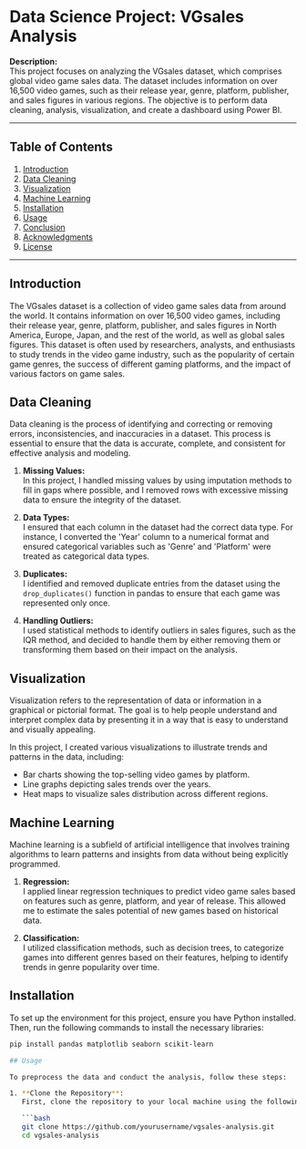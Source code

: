 # Data Science Project: VGsales Analysis

**Description:**  
This project focuses on analyzing the VGsales dataset, which comprises global video game sales data. The dataset includes information on over 16,500 video games, such as their release year, genre, platform, publisher, and sales figures in various regions. The objective is to perform data cleaning, analysis, visualization, and create a dashboard using Power BI.

---

## Table of Contents
1. [Introduction](#introduction)
2. [Data Cleaning](#data-cleaning)
3. [Visualization](#visualization)
4. [Machine Learning](#machine-learning)
5. [Installation](#installation)
6. [Usage](#usage)
7. [Conclusion](#conclusion)
8. [Acknowledgments](#acknowledgments)
9. [License](#license)

---

## Introduction
The VGsales dataset is a collection of video game sales data from around the world. It contains information on over 16,500 video games, including their release year, genre, platform, publisher, and sales figures in North America, Europe, Japan, and the rest of the world, as well as global sales figures. This dataset is often used by researchers, analysts, and enthusiasts to study trends in the video game industry, such as the popularity of certain game genres, the success of different gaming platforms, and the impact of various factors on game sales.

## Data Cleaning
Data cleaning is the process of identifying and correcting or removing errors, inconsistencies, and inaccuracies in a dataset. This process is essential to ensure that the data is accurate, complete, and consistent for effective analysis and modeling.

1. **Missing Values:**  
   In this project, I handled missing values by using imputation methods to fill in gaps where possible, and I removed rows with excessive missing data to ensure the integrity of the dataset.

2. **Data Types:**  
   I ensured that each column in the dataset had the correct data type. For instance, I converted the 'Year' column to a numerical format and ensured categorical variables such as 'Genre' and 'Platform' were treated as categorical data types.

3. **Duplicates:**  
   I identified and removed duplicate entries from the dataset using the `drop_duplicates()` function in pandas to ensure that each game was represented only once.

4. **Handling Outliers:**  
   I used statistical methods to identify outliers in sales figures, such as the IQR method, and decided to handle them by either removing them or transforming them based on their impact on the analysis.

## Visualization
Visualization refers to the representation of data or information in a graphical or pictorial format. The goal is to help people understand and interpret complex data by presenting it in a way that is easy to understand and visually appealing.

In this project, I created various visualizations to illustrate trends and patterns in the data, including:
- Bar charts showing the top-selling video games by platform.
- Line graphs depicting sales trends over the years.
- Heat maps to visualize sales distribution across different regions.

## Machine Learning
Machine learning is a subfield of artificial intelligence that involves training algorithms to learn patterns and insights from data without being explicitly programmed.

1. **Regression:**  
   I applied linear regression techniques to predict video game sales based on features such as genre, platform, and year of release. This allowed me to estimate the sales potential of new games based on historical data.

2. **Classification:**  
   I utilized classification methods, such as decision trees, to categorize games into different genres based on their features, helping to identify trends in genre popularity over time.

## Installation
To set up the environment for this project, ensure you have Python installed. Then, run the following commands to install the necessary libraries:

```bash
pip install pandas matplotlib seaborn scikit-learn

## Usage

To preprocess the data and conduct the analysis, follow these steps:

1. **Clone the Repository**:  
   First, clone the repository to your local machine using the following command:

   ```bash
   git clone https://github.com/yourusername/vgsales-analysis.git
   cd vgsales-analysis

